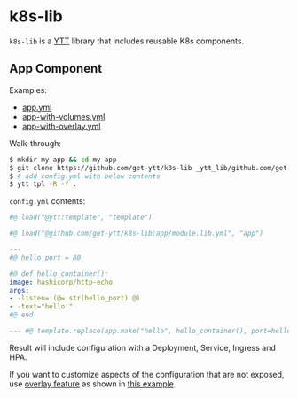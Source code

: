 # k8s-lib

`k8s-lib` is a [YTT](https://github.com/get-ytt/ytt) library that includes reusable K8s components.

## App Component

Examples:

- [app.yml](examples/app.yml)
- [app-with-volumes.yml](examples/app-with-volumes.yml)
- [app-with-overlay.yml](examples/app-with-overlay.yml)

Walk-through:

```bash
$ mkdir my-app && cd my-app
$ git clone https://github.com/get-ytt/k8s-lib _ytt_lib/github.com/get-ytt/k8s-lib
$ # add config.yml with below contents
$ ytt tpl -R -f .
```

`config.yml` contents:

```yaml
#@ load("@ytt:template", "template")

#@ load("@github.com/get-ytt/k8s-lib:app/module.lib.yml", "app")

---
#@ hello_port = 80

#@ def hello_container():
image: hashicorp/http-echo
args:
- -listen=:(@= str(hello_port) @)
- -text="hello!"
#@ end

--- #@ template.replace(app.make("hello", hello_container(), port=hello_port).config())
```

Result will include configuration with a Deployment, Service, Ingress and HPA.

If you want to customize aspects of the configuration that are not exposed, use [overlay feature](https://github.com/get-ytt/ytt/blob/master/docs/lang-ref-ytt-overlay.md) as shown in [this example](examples/app-with-overlay.yml).
